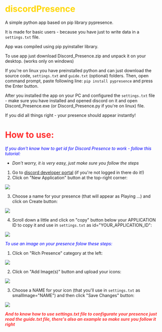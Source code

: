 # <font color="gold">discordPresence</font>

A simple python app based on pip library pypresence. 

It is made for basic users - because you have just to write data in a `settings.txt` file. 

App was compiled using pip pyinstaller library.

To use app just download Discord_Presence.zip and unpack it on your desktop. (works only on windows)

If you're on linux you have preinstalled python and can just download the source code, `settings.txt` and `guide.txt` (optional) folders.
Then, open command prompt, paste following line: `pip install pypresence` and press the Enter button.

After you installed the app on your PC and configured the `settings.txt` file - make sure you have installed and opened discord on it
and open Discord_Presence.exe (or Discord_Presence.py if you're on linux) file.

If you did all things right - your presence should appear instantly!

# <font color="#ff3030">How to use:</font>

<i><font color="blue">If you don't know how to get id for Discord Presence to work - follow this tutorial:</font></i>

- *Don't worry, it is very easy, just make sure you follow the steps*

1. Go to <a href="https://discord.com/developers/applications">discord developer portal</a> (if you're not logged in there do it!)
2. Click on "New Application" button at the top-right corner:

<img src="https://cdn.discordapp.com/attachments/967769915903856640/985997860095017021/file1.png" />

3. Choose a name for your presence (that will appear as Playing ...) and click on Create button:

<img src="https://cdn.discordapp.com/attachments/967769915903856640/985997546654691328/file2.png" />

4. Scroll down a little and click on "copy" button below your APPLICATION ID to copy it and use in `settings.txt` as id="YOUR_APPLICATION_ID":

<img src="https://cdn.discordapp.com/attachments/967769915903856640/985997547480961155/file3.png" />

<i><font color="blue">To use an image on your presence folow these steps:</font></i>

1. Click on "Rich Presence" category at the left:

<img src="https://cdn.discordapp.com/attachments/967769915903856640/985997546273001482/file4.png" />

2. Click on "Add Image(s)" button and upload your icons:

<img src="https://cdn.discordapp.com/attachments/967769915903856640/985997547019571230/file5.png" />

3. Choose a NAME for your icon (that you'll use in `settings.txt` as smallImage="NAME") and then click "Save Changes" button:

<img src="https://cdn.discordapp.com/attachments/967769915903856640/985997545744531467/file6.png" />

<font color="#ff3030">***And to know how to use settings.txt file to configurate your presence just read the guide.txt file, 
there's also an example so make sure you follow it right***</font>
